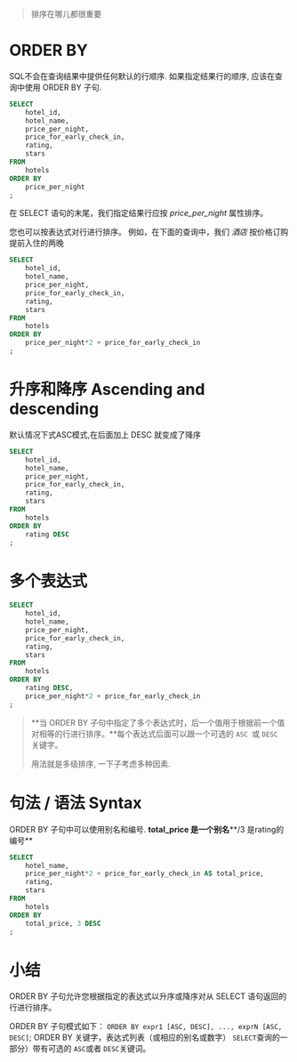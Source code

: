 
> 排序在哪儿都很重要

# ORDER BY

SQL不会在查询结果中提供任何默认的行顺序. 如果指定结果行的顺序, 应该在查询中使用 ORDER BY 子句.

```sql
SELECT
    hotel_id, 
    hotel_name, 
    price_per_night,
    price_for_early_check_in,
    rating, 
    stars
FROM 
    hotels
ORDER BY
    price_per_night
;
```

在 SELECT 语句的末尾，我们指定结果行应按 *price_per_night* 属性排序。 

您也可以按表达式对行进行排序。 例如，在下面的查询中，我们 *酒店* 按价格订购提前入住的两晚 

```sql
SELECT
    hotel_id, 
    hotel_name, 
    price_per_night,
    price_for_early_check_in,
    rating, 
    stars
FROM 
    hotels
ORDER BY
    price_per_night*2 + price_for_early_check_in
;
```

# 升序和降序 Ascending and descending

默认情况下式ASC模式,在后面加上 DESC 就变成了降序

```sql
SELECT
    hotel_id, 
    hotel_name, 
    price_per_night,
    price_for_early_check_in,
    rating, 
    stars
FROM 
    hotels
ORDER BY
    rating DESC
;
```

# 多个表达式

```sql
SELECT
    hotel_id, 
    hotel_name, 
    price_per_night,
    price_for_early_check_in,
    rating, 
    stars
FROM 
    hotels
ORDER BY
    rating DESC,
    price_per_night*2 + price_for_early_check_in 
;
```

> **当 ORDER BY 子句中指定了多个表达式时，后一个值用于根据前一个值对相等的行进行排序。**每个表达式后面可以跟一个可选的 `ASC `或 `DESC `关键字。
>
> 用法就是多级排序, 一下子考虑多种因素.
>

# 句法 / 语法 Syntax

ORDER BY 子句中可以使用别名和编号. **total_price 是一个别名****/3 是rating的编号**

```sql
SELECT
    hotel_name, 
    price_per_night*2 + price_for_early_check_in AS total_price,
    rating, 
    stars
FROM 
    hotels
ORDER BY
    total_price, 3 DESC
;
```

# 小结

ORDER BY 子句允许您根据指定的表达式以升序或降序对从 SELECT 语句返回的行进行排序。 

ORDER BY 子句模式如下： `ORDER BY expr1 [ASC, DESC], ..., exprN [ASC, DESC]`;  ORDER BY 关键字，表达式列表（或相应的别名或数字） `SELECT`查询的一部分）带有可选的 `ASC`或者 `DESC`关键词。 